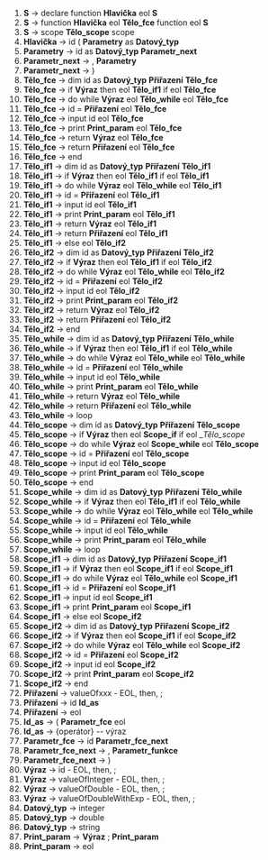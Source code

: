  1. __S__ 					→	declare  function __Hlavička__ eol __S__
 2. __S__					→	function __Hlavička__ eol __Tělo_fce__ function eol __S__
 3. __S__					→	scope __Tělo_scope__ scope
 4. __Hlavička__			→	id ( __Parametry__ as __Datový_typ__
 5. __Parametry__			→	id as __Datový_typ__ __Parametr_next__
 6. __Parametr_next__		→	, __Parametry__
 7. __Parametr_next__		→	)
 8. __Tělo_fce__			→	dim id as __Datový_typ__ __Přiřazení__ __Tělo_fce__
 9. __Tělo_fce__			→	if __Výraz__ then eol __Tělo_if1__ if eol __Tělo_fce__	
10. __Tělo_fce__			→	do while __Výraz__ eol __Tělo_while__ eol __Tělo_fce__
11. __Tělo_fce__			→	id = __Přiřazení__ eol __Tělo_fce__
12. __Tělo_fce__			→	input id eol __Tělo_fce__
13. __Tělo_fce__			→	print __Print_param__ eol __Tělo_fce__
14. __Tělo_fce__			→	return __Výraz__ eol __Tělo_fce__
15. __Tělo_fce__			→	return __Přiřazení__ eol __Tělo_fce__
16. __Tělo_fce__			→	end
17. __Tělo_if1__			→	dim id as __Datový_typ__ __Přiřazení__ __Tělo_if1__
18. __Tělo_if1__			→	if __Výraz__ then eol __Tělo_if1__ if eol __Tělo_if1__
19. __Tělo_if1__			→	do while __Výraz__ eol __Tělo_while__ eol __Tělo_if1__
20. __Tělo_if1__			→	id = __Přiřazení__ eol __Tělo_if1__
21. __Tělo_if1__			→	input id eol __Tělo_if1__
22. __Tělo_if1__			→	print __Print_param__ eol __Tělo_if1__
23. __Tělo_if1__			→	return __Výraz__ eol __Tělo_if1__
24. __Tělo_if1__			→	return __Přiřazení__ eol __Tělo_if1__
25. __Tělo_if1__			→	else eol __Tělo_if2__
26. __Tělo_if2__			→	dim id as __Datový_typ__ __Přiřazení__ __Tělo_if2__
27. __Tělo_if2__			→	if __Výraz__ then eol __Tělo_if1__ if eol __Tělo_if2__
28. __Tělo_if2__			→	do while __Výraz__ eol __Tělo_while__ eol __Tělo_if2__
29. __Tělo_if2__			→	id = __Přiřazení__ eol __Tělo_if2__
30. __Tělo_if2__			→	input id eol __Tělo_if2__
31. __Tělo_if2__			→	print __Print_param__ eol __Tělo_if2__
32. __Tělo_if2__			→	return __Výraz__ eol __Tělo_if2__
33. __Tělo_if2__			→	return __Přiřazení__ eol __Tělo_if2__
34. __Tělo_if2__			→	end
35. __Tělo_while__			→	dim id as __Datový_typ__ __Přiřazení__ __Tělo_while__
36. __Tělo_while__			→	if __Výraz__ then eol __Tělo_if1__ if eol __Tělo_while__
37. __Tělo_while__			→	do while __Výraz__ eol __Tělo_while__ eol __Tělo_while__
38. __Tělo_while__			→	id = __Přiřazení__ eol __Tělo_while__
39. __Tělo_while__			→	input id eol __Tělo_while__
40. __Tělo_while__			→	print __Print_param__ eol __Tělo_while__
41. __Tělo_while__			→	return __Výraz__ eol __Tělo_while__
42. __Tělo_while__			→	return __Přiřazení__ eol __Tělo_while__
43. __Tělo_while__			→	loop
44. __Tělo_scope__			→	dim id as __Datový_typ__ __Přiřazení__ __Tělo_scope__
45. __Tělo_scope__			→	if __Výraz__ then eol __Scope_if__ if eol __Tělo_scope_	
46. __Tělo_scope__			→	do while __Výraz__ eol __Scope_while__ eol __Tělo_scope__
47. __Tělo_scope__			→	id = __Přiřazení__ eol __Tělo_scope__
48. __Tělo_scope__			→	input id eol __Tělo_scope__
49. __Tělo_scope__			→	print __Print_param__ eol __Tělo_scope__
50. __Tělo_scope__			→	end
51. __Scope_while__			→	dim id as __Datový_typ__ __Přiřazení__ __Tělo_while__
52. __Scope_while__			→	if __Výraz__ then eol __Tělo_if1__ if eol __Tělo_while__
53. __Scope_while__			→	do while __Výraz__ eol __Tělo_while__ eol __Tělo_while__
54. __Scope_while__			→	id = __Přiřazení__ eol __Tělo_while__
55. __Scope_while__			→	input id eol __Tělo_while__
56. __Scope_while__			→	print __Print_param__ eol __Tělo_while__
57. __Scope_while__			→	loop
58. __Scope_if1__			→	dim id as __Datový_typ__ __Přiřazení__ __Scope_if1__
59. __Scope_if1__			→	if __Výraz__ then eol __Scope_if1__ if eol __Scope_if1__
60. __Scope_if1__			→	do while __Výraz__ eol __Tělo_while__ eol __Scope_if1__
61. __Scope_if1__			→	id = __Přiřazení__ eol __Scope_if1__
62. __Scope_if1__			→	input id eol __Scope_if1__
63. __Scope_if1__			→	print __Print_param__ eol __Scope_if1__
64. __Scope_if1__			→	else eol __Scope_if2__
65. __Scope_if2__			→	dim id as __Datový_typ__ __Přiřazení__ __Scope_if2__
66. __Scope_if2__			→	if __Výraz__ then eol __Scope_if1__ if eol __Scope_if2__
67. __Scope_if2__			→	do while __Výraz__ eol __Tělo_while__ eol __Scope_if2__
68. __Scope_if2__			→	id = __Přiřazení__ eol __Scope_if2__
69. __Scope_if2__			→	input id eol __Scope_if2__
70. __Scope_if2__			→	print __Print_param__ eol __Scope_if2__
71. __Scope_if2__			→	end
72. __Přiřazení__			→	valueOfxxx - EOL, then, ;
73. __Přiřazení__			→	id __Id_as__
74. __Přiřazení__			→ 	eol
75. __Id_as__				→	( __Parametr_fce__ eol
76. __Id_as__				→	{operátor} -- výraz
77. __Parametr_fce__ 		→	id __Parametr_fce_next__
78. __Parametr_fce_next__	→	, __Parametr_funkce__
79. __Parametr_fce_next__	→	)
80. __Výraz__				→	id - EOL, then, ;
81. __Výraz__				→	valueOfInteger - EOL, then, ;
82. __Výraz__				→	valueOfDouble - EOL, then, ;
83. __Výraz__				→	valueOfDoubleWithExp - EOL, then, ;
84. __Datový_typ__			→	integer
85. __Datový_typ__			→	double
86. __Datový_typ__			→	string
87. __Print_param__			→	__Výraz__ ; __Print_param__
88. __Print_param__			→	eol